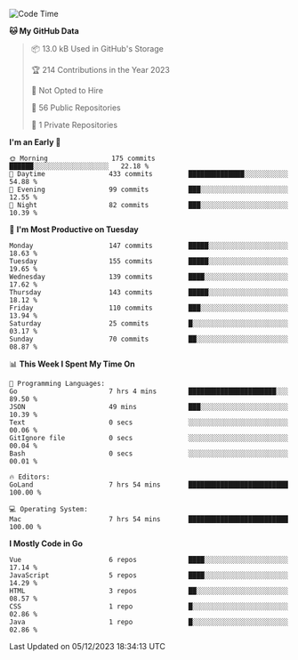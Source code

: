 <!--START_SECTION:waka-->
![Code Time](http://img.shields.io/badge/Code%20Time-929%20hrs%2011%20mins-blue)

**🐱 My GitHub Data** 

> 📦 13.0 kB Used in GitHub's Storage 
 > 
> 🏆 214 Contributions in the Year 2023
 > 
> 🚫 Not Opted to Hire
 > 
> 📜 56 Public Repositories 
 > 
> 🔑 1 Private Repositories 
 > 
**I'm an Early 🐤** 

```text
🌞 Morning                175 commits         ██████░░░░░░░░░░░░░░░░░░░   22.18 % 
🌆 Daytime                433 commits         ██████████████░░░░░░░░░░░   54.88 % 
🌃 Evening                99 commits          ███░░░░░░░░░░░░░░░░░░░░░░   12.55 % 
🌙 Night                  82 commits          ███░░░░░░░░░░░░░░░░░░░░░░   10.39 % 
```
📅 **I'm Most Productive on Tuesday** 

```text
Monday                   147 commits         █████░░░░░░░░░░░░░░░░░░░░   18.63 % 
Tuesday                  155 commits         █████░░░░░░░░░░░░░░░░░░░░   19.65 % 
Wednesday                139 commits         ████░░░░░░░░░░░░░░░░░░░░░   17.62 % 
Thursday                 143 commits         █████░░░░░░░░░░░░░░░░░░░░   18.12 % 
Friday                   110 commits         ███░░░░░░░░░░░░░░░░░░░░░░   13.94 % 
Saturday                 25 commits          █░░░░░░░░░░░░░░░░░░░░░░░░   03.17 % 
Sunday                   70 commits          ██░░░░░░░░░░░░░░░░░░░░░░░   08.87 % 
```


📊 **This Week I Spent My Time On** 

```text
💬 Programming Languages: 
Go                       7 hrs 4 mins        ██████████████████████░░░   89.50 % 
JSON                     49 mins             ███░░░░░░░░░░░░░░░░░░░░░░   10.39 % 
Text                     0 secs              ░░░░░░░░░░░░░░░░░░░░░░░░░   00.06 % 
GitIgnore file           0 secs              ░░░░░░░░░░░░░░░░░░░░░░░░░   00.04 % 
Bash                     0 secs              ░░░░░░░░░░░░░░░░░░░░░░░░░   00.01 % 

🔥 Editors: 
GoLand                   7 hrs 54 mins       █████████████████████████   100.00 % 

💻 Operating System: 
Mac                      7 hrs 54 mins       █████████████████████████   100.00 % 
```

**I Mostly Code in Go** 

```text
Vue                      6 repos             ████░░░░░░░░░░░░░░░░░░░░░   17.14 % 
JavaScript               5 repos             ████░░░░░░░░░░░░░░░░░░░░░   14.29 % 
HTML                     3 repos             ██░░░░░░░░░░░░░░░░░░░░░░░   08.57 % 
CSS                      1 repo              █░░░░░░░░░░░░░░░░░░░░░░░░   02.86 % 
Java                     1 repo              █░░░░░░░░░░░░░░░░░░░░░░░░   02.86 % 
```




 Last Updated on 05/12/2023 18:34:13 UTC
<!--END_SECTION:waka-->
